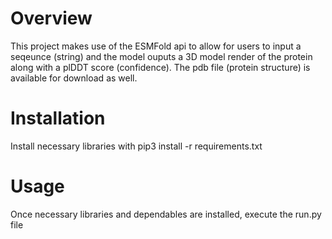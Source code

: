 # Overview
This project makes use of the ESMFold api to allow for users to input a seqeunce (string)
and the model ouputs a 3D model render of the protein along with a plDDT score (confidence). 
The pdb file (protein structure) is available for download as well.

# Installation
Install necessary libraries with pip3 install -r requirements.txt

# Usage
Once necessary libraries and dependables are installed, execute the run.py file